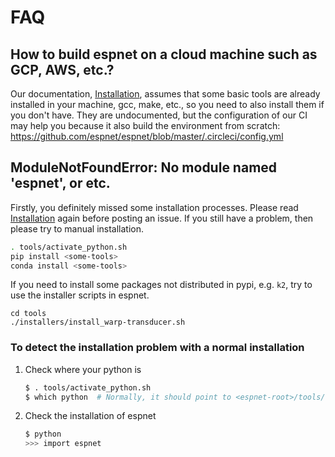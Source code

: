 # FAQ
## How to build espnet on a cloud machine such as GCP, AWS, etc.?

Our documentation, [Installation](./installation.md), assumes that some basic tools are already installed in your machine, gcc, make, etc.,
so you need to also install them if you don't have. They are undocumented, but the configuration of our CI may help you because it also build the environment from scratch:  https://github.com/espnet/espnet/blob/master/.circleci/config.yml


## ModuleNotFoundError: No module named 'espnet', or etc.

Firstly, you definitely missed some installation processes. Please read [Installation](./installation.md) again before posting an issue. If you still have a problem, then please try to manual installation.

```sh
. tools/activate_python.sh
pip install <some-tools>
conda install <some-tools>
```

If you need to install some packages not distributed in pypi, e.g. `k2`, try to use the installer scripts in espnet.

```
cd tools
./installers/install_warp-transducer.sh
```

### To detect the installation problem with a normal installation

1. Check where your python is
    ```bash
    $ . tools/activate_python.sh
    $ which python  # Normally, it should point to <espnet-root>/tools/venv
    ```
1. Check the installation of espnet
    ```bash
    $ python
    >>> import espnet
    ```
